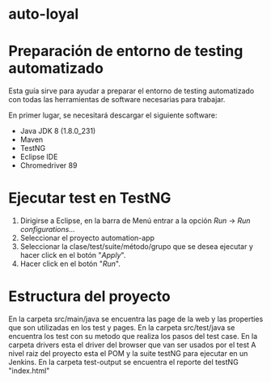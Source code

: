# auto-loyal

# Preparación de entorno de testing automatizado

Esta guía sirve para ayudar a preparar el entorno de testing automatizado con todas las herramientas de software necesarias para trabajar.

En primer lugar, se necesitará descargar el siguiente software:

* Java JDK 8 (1.8.0_231)
* Maven
* TestNG 
* Eclipse IDE
* Chromedriver 89

# Ejecutar test en TestNG
1. Dirigirse a Eclipse, en la barra de Menú entrar a la opción *Run* → *Run configurations...*
2. Seleccionar el proyecto automation-app
2. Seleccionar la clase/test/suite/método/grupo que se desea ejecutar y hacer click en el botón "*Apply*".
3. Hacer click en el botón "*Run*".


# Estructura del proyecto

En la carpeta src/main/java se encuentra las page de la web y las properties que son utilizadas en los test y pages.
En la carpeta src/test/java se encuentra los test con su metodo que realiza los pasos del test case.
En la carpeta drivers esta el driver del browser que van ser usados por el test
A nivel raiz del proyecto esta el POM y la suite testNG para ejecutar en un Jenkins.
En la carpeta test-output se encuentra el reporte del testNG "index.html"
